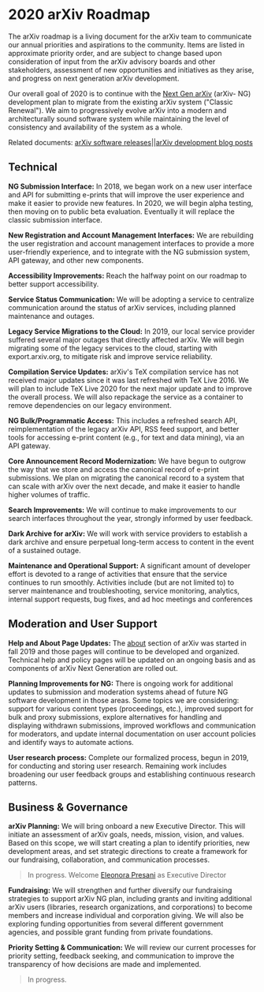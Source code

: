 # 2020 arXiv Roadmap

The arXiv roadmap is a living document for the arXiv team to communicate our annual priorities and aspirations to the community. Items are listed in approximate priority order, and are subject to change based upon consideration of input from the arXiv advisory boards and other stakeholders, assessment of new opportunities and initiatives as they arise, and progress on next generation arXiv development.

Our overall goal of 2020 is to continue with the [Next Gen arXiv](https://blogs.cornell.edu/arxiv/2019/10/31/arxiv-ng-project-explanation/) (arXiv- NG) development plan to migrate from the existing arXiv system (&quot;Classic Renewal&quot;). We aim to progressively evolve arXiv into a modern and architecturally sound software system while maintaining the level of consistency and availability of the system as a whole.

Related documents: [arXiv software releases](https://confluence.cornell.edu/x/Wzs2FQ)||[arXiv development blog posts](https://blogs.cornell.edu/arxiv/category/arxiv-development/)

## Technical

**NG Submission Interface:** In 2018, we began work on a new user interface and API for submitting e-prints that will improve the user experience and make it easier to provide new features. In 2020, we will begin alpha testing, then moving on to public beta evaluation. Eventually it will replace the classic submission interface.

**New Registration and Account Management Interfaces:** We are rebuilding the user registration and account management interfaces to provide a more user-friendly experience, and to integrate with the NG submission system, API gateway, and other new components.

**Accessibility Improvements:** Reach the halfway point on our roadmap to better support accessibility.

**Service Status Communication:** We will be adopting a service to centralize communication around the status of arXiv services, including planned maintenance and outages.

**Legacy Service Migrations to the Cloud:** In 2019, our local service provider suffered several major outages that directly affected arXiv. We will begin migrating some of the legacy services to the cloud, starting with export.arxiv.org, to mitigate risk and improve service reliability.

**Compilation Service Updates:** arXiv&#39;s TeX compilation service has not received major updates since it was last refreshed with TeX Live 2016. We will plan to include TeX Live 2020 for the next major update and to improve the overall process. We will also repackage the service as a container to remove dependencies on our legacy environment.

**NG Bulk/Programmatic Access:** This includes a refreshed search API, reimplementation of the legacy arXiv API, RSS feed support, and better tools for accessing e-print content (e.g., for text and data mining), via an API gateway.

**Core Announcement Record Modernization:** We have begun to outgrow the way that we store and access the canonical record of e-print submissions. We plan on migrating the canonical record to a system that can scale with arXiv over the next decade, and make it easier to handle higher volumes of traffic.

**Search Improvements:** We will continue to make improvements to our search interfaces throughout the year, strongly informed by user feedback.

**Dark Archive for arXiv:** We will work with service providers to establish a dark archive and ensure perpetual long-term access to content in the event of a sustained outage.

**Maintenance and Operational Support:** A significant amount of developer effort is devoted to a range of activities that ensure that the service continues to run smoothly. Activities include (but are not limited to) to server maintenance and troubleshooting, service monitoring, analytics, internal support requests, bug fixes, and ad hoc meetings and conferences

## Moderation and User Support

**Help and About Page Updates:** The [about](../../about/index.md) section of arXiv was started in fall 2019 and those pages will continue to be developed and organized. Technical help and policy pages will be updated on an ongoing basis and as components of arXiv Next Generation are rolled out.

**Planning Improvements for NG:** There is ongoing work for additional updates to submission and moderation systems ahead of future NG software development in those areas. Some topics we are considering: support for various content types (proceedings, etc.), improved support for bulk and proxy submissions, explore alternatives for handling and displaying withdrawn submissions, improved workflows and communication for moderators, and update internal documentation on user account policies and identify ways to automate actions.

**User research process:** Complete our formalized process, begun in 2019, for conducting and storing user research. Remaining work includes broadening our user feedback groups and establishing continuous research patterns.

## Business &amp; Governance

**arXiv Planning:** We will bring onboard a new Executive Director. This will initiate an assessment of arXiv goals, needs, mission, vision, and values. Based on this scope, we will start creating a plan to identify priorities, new development areas, and set strategic directions to create a framework for our fundraising, collaboration, and communication processes.

  > In progress. Welcome [Eleonora Presani](https://blogs.cornell.edu/arxiv/2020/03/16/arxiv-announces-its-first-executive-director/) as Executive Director

**Fundraising:** We will strengthen and further diversify our fundraising strategies to support arXiv NG plan, including grants and inviting additional arXiv users (libraries, research organizations, and corporations) to become members and increase individual and corporation giving. We will also be exploring funding opportunities from several different government agencies, and possible grant funding from private foundations.

**Priority Setting &amp; Communication:** We will review our current processes for priority setting, feedback seeking, and communication to improve the transparency of how decisions are made and implemented.

  > In progress.
